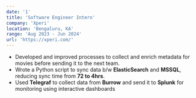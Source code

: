 ```yaml
---
date: '1'
title: 'Software Engineer Intern'
company: 'Xperi'
location: 'Bengaluru, KA'
range: 'Aug 2023 - Jun 2024'
url: 'https://xperi.com/'
---
```


- Developed and improved processes to collect and enrich metadata for movies before sending it to the next team.
- Wrote a Python script to sync data b/w **ElasticSearch** and **MSSQL**, reducing sync time from **72 to 4hrs**.
- Used **Telegraf** to collect data from **Burrow** and send it to **Splunk** for monitoring using interactive dashboards